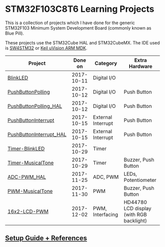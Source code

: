 # STM32F103C8T6 Learning Projects

This is a collection of projects which I have done for the generic STM32F103 Minimum System Development Board (commonly known as Blue Pill).

These projects use the STM32Cube HAL and STM32CubeMX. The IDE used is [SW4STM32](http://www.st.com/en/development-tools/sw4stm32.html) or [Keil uVision ARM MDK](http://www2.keil.com/mdk5).

Project                                            | Done on    | Category           | Extra Hardware
---------------------------------------------------|:----------:| ------------------ | -----------------
[BlinkLED]                                         | 2017-10-11 | Digital I/O        | 
[PushButtonPolling]                                | 2017-10-12 | Digital I/O        | Push Button
[PushButtonPolling_HAL]                            | 2017-10-12 | Digital I/O        | Push Button
[PushButtonInterrupt]                              | 2017-10-15 | External Interrupt | Push Button
[PushButtonInterrupt_HAL]                          | 2017-10-15 | External Interrupt | Push Button
[Timer-BlinkLED]                                   | 2017-10-29 | Timer              | 
[Timer-MusicalTone]                                | 2017-10-29 | Timer              | Buzzer, Push Button
[ADC-PWM_HAL]                                      | 2017-11-25 | ADC, PWM           | LEDs, Potentiometer
[PWM-MusicalTone]                                  | 2017-11-30 | PWM                | Buzzer, Push Button
[16x2-LCD-PWM]                                     | 2017-12-02 | PWM, Interfacing   | HD44780 LCD display<br>(with RGB backlight)

[BlinkLED]: ./projects-sw4stm32/BlinkLED
[PushButtonPolling]: ./projects-sw4stm32/PushButtonPolling
[PushButtonPolling_HAL]: ./projects-sw4stm32/PushButtonPolling_HAL
[PushButtonInterrupt]: ./projects-sw4stm32/PushButtonInterrupt
[PushButtonInterrupt_HAL]: ./project-sw4stm32/PushButtonInterrupt_HAL
[Timer-BlinkLED]: ./projects-sw4stm32/Timer-BlinkLED
[Timer-MusicalTone]: ./projects-sw4stm32/Timer-MusicalTone
[ADC-PWM_HAL]: ./projects-sw4stm32/ADC-PWM_HAL
[PWM-MusicalTone]: ./projects-keil/PWM-MusicalTone
[16x2-LCD-PWM]: ./projects-keil/16x2-LCD-PWM

## [Setup Guide + References](additional/setup.md)
